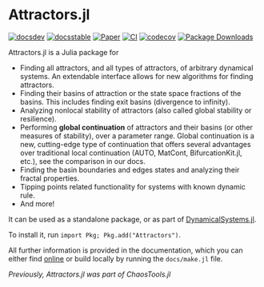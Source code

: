 # Attractors.jl

[![docsdev](https://img.shields.io/badge/docs-dev-lightblue.svg)](https://juliadynamics.github.io/DynamicalSystemsDocs.jl/attractors/dev/)
[![docsstable](https://img.shields.io/badge/docs-stable-blue.svg)](https://juliadynamics.github.io/DynamicalSystemsDocs.jl/attractors/stable/)
[![Paper](https://img.shields.io/badge/Cite-DOI:10.1063/5.0159675-purple)](https://doi.org/10.1063/5.0159675)
[![CI](https://github.com/JuliaDynamics/Attractors.jl/workflows/CI/badge.svg)](https://github.com/JuliaDynamics/Attractors.jl/actions?query=workflow%3ACI)
[![codecov](https://codecov.io/gh/JuliaDynamics/Attractors.jl/branch/main/graph/badge.svg)](https://codecov.io/gh/JuliaDynamics/Attractors.jl)
[![Package Downloads](https://img.shields.io/badge/dynamic/json?url=http%3A%2F%2Fjuliapkgstats.com%2Fapi%2Fv1%2Ftotal_downloads%2FAttractors&query=total_requests&label=Downloads)](http://juliapkgstats.com/pkg/Attractors)

Attractors.jl is a Julia package for

- Finding all attractors, and all types of attractors, of arbitrary dynamical systems. An extendable interface allows for new algorithms for finding attractors.
- Finding their basins of attraction or the state space fractions of the basins.
  This includes finding exit basins (divergence to infinity).
- Analyzing nonlocal stability of attractors (also called global stability or  resilience).
- Performing **global continuation** of attractors and their basins (or other measures of stability), over a parameter range. Global continuation is a new, cutting-edge type of continuation that offers several advantages over traditional local continuation (AUTO, MatCont, BifurcationKit.jl, etc.), see the comparison in our docs.
- Finding the basin boundaries and edges states and analyzing their fractal properties.
- Tipping points related functionality for systems with known dynamic rule.
- And more!

It can be used as a standalone package, or as part of
[DynamicalSystems.jl](https://juliadynamics.github.io/DynamicalSystemsDocs.jl/dynamicalsystems/stable/).

To install it, run `import Pkg; Pkg.add("Attractors")`.

All further information is provided in the documentation, which you can either find [online](https://juliadynamics.github.io/DynamicalSystemsDocs.jl/attractors/stable/) or build locally by running the `docs/make.jl` file.

_Previously, Attractors.jl was part of ChaosTools.jl_
